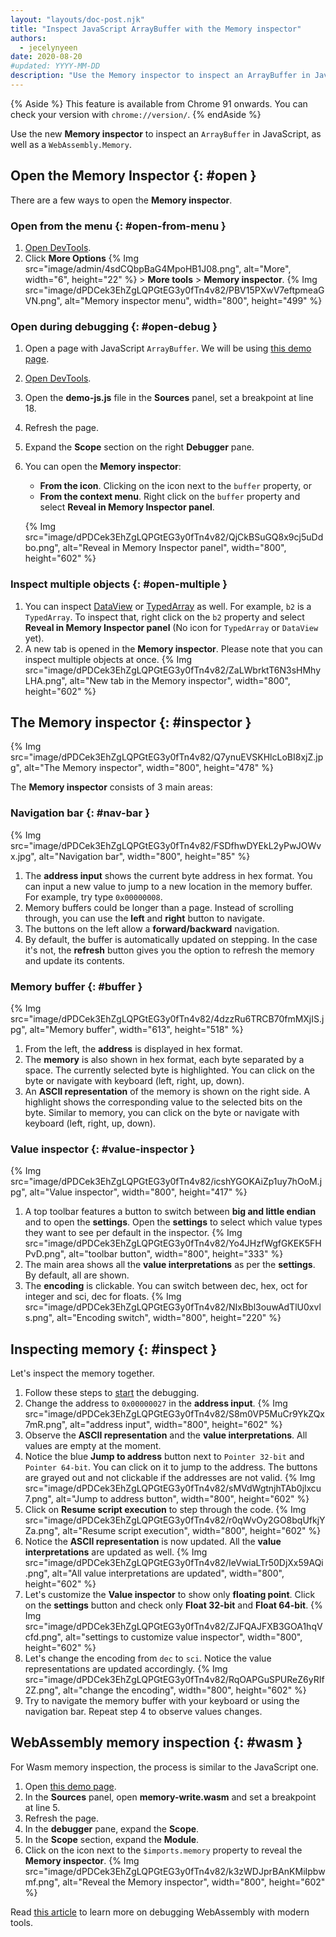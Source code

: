 ```yaml
---
layout: "layouts/doc-post.njk"
title: "Inspect JavaScript ArrayBuffer with the Memory inspector"
authors:
  - jecelynyeen
date: 2020-08-20
#updated: YYYY-MM-DD
description: "Use the Memory inspector to inspect an ArrayBuffer in JavaScript, as well as a WebAssembly.Memory"
---
```


{% Aside %}
This feature is available from Chrome 91 onwards. You can check your version with `chrome://version/`. 
{% endAside %}

Use the new **Memory inspector** to inspect an `ArrayBuffer` in JavaScript, as well as a `WebAssembly.Memory`. 
## Open the Memory Inspector {: #open }

There are a few ways to open the **Memory inspector**.


### Open from the menu  {: #open-from-menu }

1. [Open DevTools](/docs/devtools/open/).
2. Click **More Options** {% Img src="image/admin/4sdCQbpBaG4MpoHB1J08.png", alt="More", width="6", height="22" %} > **More tools** > **Memory inspector**.
    {% Img src="image/dPDCek3EhZgLQPGtEG3y0fTn4v82/PBV15PXwV7eftpmeaGVN.png", alt="Memory inspector menu", width="800", height="499" %}


### Open during debugging {: #open-debug }

1. Open a page with JavaScript `ArrayBuffer`. We will be using [this demo page](http://memory-inspector.glitch.me/demo-js.html).
2. [Open DevTools](/docs/devtools/open/).
3. Open the **demo-js.js** file in the **Sources** panel, set a breakpoint at line 18.
4. Refresh the page.
5. Expand the **Scope** section on the right **Debugger** pane. 
6. You can open the **Memory inspector**:
    
    - **From the icon**. Clicking on the icon next to the `buffer` property, or
    - **From the context menu**. Right click on the `buffer` property and select **Reveal in Memory Inspector panel**.

    {% Img src="image/dPDCek3EhZgLQPGtEG3y0fTn4v82/QjCkBSuGQ8x9cj5uDdbo.png", alt="Reveal in Memory Inspector panel", width="800", height="602" %}

### Inspect multiple objects {: #open-multiple }

1. You can inspect [DataView](https://developer.mozilla.org/docs/Web/JavaScript/Reference/Global_Objects/DataView) or [TypedArray](https://developer.mozilla.org/docs/Web/JavaScript/Reference/Global_Objects/TypedArray) as well. For example, `b2` is a `TypedArray`. To inspect that, right click on the `b2` property and select **Reveal in Memory Inspector panel** (No icon for `TypedArray` or `DataView` yet).
2. A new tab is opened in the **Memory inspector**. Please note that you can inspect multiple objects at once. 
    {% Img src="image/dPDCek3EhZgLQPGtEG3y0fTn4v82/ZaLWbrktT6N3sHMhyLHA.png", alt="New tab in the Memory inspector", width="800", height="602" %}


## The Memory inspector {: #inspector }

{% Img src="image/dPDCek3EhZgLQPGtEG3y0fTn4v82/Q7ynuEVSKHlcLoBI8xjZ.jpg", alt="The Memory inspector", width="800", height="478" %}

The **Memory inspector** consists of 3 main areas:


### Navigation bar {: #nav-bar }

{% Img src="image/dPDCek3EhZgLQPGtEG3y0fTn4v82/FSDfhwDYEkL2yPwJOWvx.jpg", alt="Navigation bar", width="800", height="85" %}

1. The **address input** shows the current byte address in hex format. You can input a new value to jump to a new location in the memory buffer. For example, try type `0x00000008`.
2. Memory buffers could be longer than a page. Instead of scrolling through, you can use the **left** and **right** button to navigate.
3. The buttons on the left allow a **forward/backward** navigation.
4. By default, the buffer is automatically updated on stepping. In the case it's not, the **refresh** button gives you the option to refresh the memory and update its contents.

### Memory buffer {: #buffer }

{% Img src="image/dPDCek3EhZgLQPGtEG3y0fTn4v82/4dzzRu6TRCB70fmMXjIS.jpg", alt="Memory buffer", width="613", height="518" %}

1. From the left, the **address** is displayed in hex format.
2. The **memory** is also shown in hex format, each byte separated by a space. The currently selected byte is highlighted. You can click on the byte or navigate with keyboard (left, right, up, down).
3. An **ASCII representation** of the memory is shown on the right side. A highlight shows the corresponding value to the selected bits on the byte. Similar to memory, you can click on the byte or navigate with keyboard (left, right, up, down).


### Value inspector {: #value-inspector }

{% Img src="image/dPDCek3EhZgLQPGtEG3y0fTn4v82/icshYGOKAiZp1uy7hOoM.jpg", alt="Value inspector", width="800", height="417" %}

1. A top toolbar features a button to switch between **big and little endian** and to open the **settings**. Open the **settings** to select which value types they want to see per default in the inspector. 
    {% Img src="image/dPDCek3EhZgLQPGtEG3y0fTn4v82/Yo4JHzfWgfGKEK5FHPvD.png", alt="toolbar button", width="800", height="333" %}
2. The main area shows all the **value interpretations** as per the **settings**. By default, all are shown.
3. The **encoding** is clickable. You can switch between dec, hex, oct for integer and sci, dec for floats.
    {% Img src="image/dPDCek3EhZgLQPGtEG3y0fTn4v82/NIxBbl3ouwAdTlU0xvls.png", alt="Encoding switch", width="800", height="220" %}


## Inspecting memory {: #inspect }

Let's inspect the memory together. 

1. Follow these steps to [start](#open-debug) the debugging.
2. Change the address to `0x00000027` in the **address input**. 
    {% Img src="image/dPDCek3EhZgLQPGtEG3y0fTn4v82/S8m0VP5MuCr9YkZQx7mR.png", alt="address input", width="800", height="602" %}
3. Observe the **ASCII representation** and the **value interpretations**. All values are empty at the moment. 
4. Notice the blue **Jump to address** button next to `Pointer 32-bit` and `Pointer 64-bit`. You can click on it to jump to the address. The buttons are grayed out and not clickable if the addresses are not valid.
    {% Img src="image/dPDCek3EhZgLQPGtEG3y0fTn4v82/sMVdWgtnjhTAb0jlxcu7.png", alt="Jump to address button", width="800", height="602" %}
5. Click on **Resume script execution** to step through the code.
    {% Img src="image/dPDCek3EhZgLQPGtEG3y0fTn4v82/r0qWvOy2GO8bqUfkjYZa.png", alt="Resume script execution", width="800", height="602" %}
6. Notice the **ASCII representation** is now updated.  All the **value interpretations** are updated as well.
    {% Img src="image/dPDCek3EhZgLQPGtEG3y0fTn4v82/IeVwiaLTr50DjXx59AQi.png", alt="All value interpretations are updated", width="800", height="602" %}
7. Let's customize the **Value inspector** to show only **floating point**. Click on the **settings** button and check only **Float 32-bit** and **Float 64-bit**.
    {% Img src="image/dPDCek3EhZgLQPGtEG3y0fTn4v82/ZJFQAJFXB3GOA1hqVcfd.png", alt="settings to customize value inspector", width="800", height="602" %}
8. Let's change the encoding from `dec` to `sci`. Notice the value representations are updated accordingly.
    {% Img src="image/dPDCek3EhZgLQPGtEG3y0fTn4v82/RqOAPGuSPUReZ6yRIf2Z.png", alt="change the encoding", width="800", height="602" %}
9. Try to navigate the memory buffer with your keyboard or using the navigation bar. Repeat step 4 to observe values changes. 


## WebAssembly memory inspection {: #wasm }
For Wasm memory inspection, the process is similar to the JavaScript one.

1. Open [this demo page](http://memory-inspector.glitch.me/demo-wasm.html).
2. In the **Sources** panel, open **memory-write.wasm** and set a breakpoint at line 5.
3. Refresh the page.
4. In the **debugger** pane, expand the **Scope**.
5. In the **Scope** section,  expand the **Module**.
6. Click on the icon next to the `$imports.memory` property to reveal the **Memory inspector**.
    {% Img src="image/dPDCek3EhZgLQPGtEG3y0fTn4v82/k3zWDJprBAnKMiIpbwmf.png", alt="Reveal the Memory inspector", width="800", height="602" %}

Read [this article](/blog/wasm-debugging-2020/) to learn more on debugging WebAssembly with modern tools.
